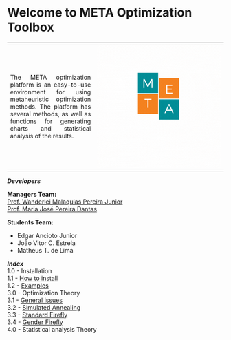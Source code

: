 <h1>Welcome to META Optimization Toolbox</h1>

<table>
<tr>
<td style="width:40%;"><p align="justify">The META optimization platform is an easy-to-use environment for using metaheuristic optimization methods. The platform has several methods, as well as functions for generating charts and statistical analysis of the results.</p></td>
<td style="width:60%;"><img src="META_LOGO.gif"/></td>  
</tr>
</table>  

_**Developers**_  

**Managers Team:**   
[Prof. Wanderlei Malaquias Pereira Junior](http://lattes.cnpq.br/2268506213083114)  
[Prof. Maria José Pereira Dantas](http://lattes.cnpq.br/2268506213083114)  

**Students Team:**    
- Edgar Ancioto Junior  
- João Vitor C. Estrela     
- Matheus T. de Lima  

_**Index**_  
1.0 - Installation  
1.1 - [How to install]()  
1.2 - [Examples]()  
3.0 - Optimization Theory  
3.1 - [General issues]()   
3.2 - [Simulated Annealing]()  
3.3 - [Standard Firefly]()  
3.4 - [Gender Firefly]()  
4.0 - Statistical analysis Theory  


